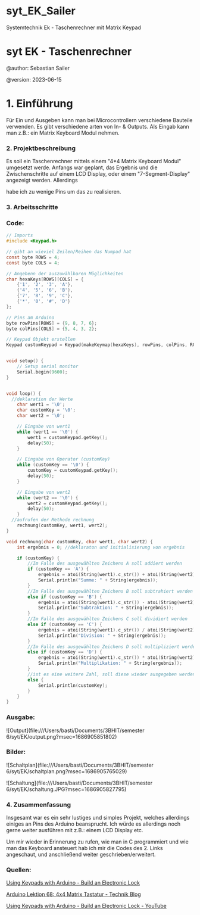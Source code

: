 # syt_EK_Sailer

Systemtechnik Ek - Taschenrechner mit Matrix Keypad

# syt EK - Taschenrechner

@author: Sebastian Sailer

@version: 2023-06-15

# 1. Einführung

Für Ein und Ausgeben kann man bei Microcontrollern verschiedene Bauteile verwenden. Es gibt verschiedene arten von In- & Outputs. Als Eingab kann man z.B.: ein Matrix Keyboard Modul nehmen.

### 2. Projektbeschreibung

Es soll ein Taschenrechner mittels einem "4*4 Matrix Keyboard Modul" umgesetzt werde. Anfangs war geplant, das Ergebnis und die Zwischenschritte auf einem LCD Display, oder einem "7-Segment-Display" angezeigt werden. Allerdings

habe ich zu wenige Pins um das zu realisieren.

### 3. Arbeitsschritte

### Code:

```c
// Imports
#include <Keypad.h>

// gibt an wieviel Zeilen/Reihen das Numpad hat
const byte ROWS = 4;
const byte COLS = 4;

// Angebenn der auszuwählbaren Möglichkeiten 
char hexaKeys[ROWS][COLS] = {
    {'1', '2', '3', 'A'},
    {'4', '5', '6', 'B'},
    {'7', '8', '9', 'C'},
    {'*', '0', '#', 'D'}
};

// Pins am Arduino
byte rowPins[ROWS] = {9, 8, 7, 6};
byte colPins[COLS] = {5, 4, 3, 2};

// Keypad Objekt erstellen
Keypad customKeypad = Keypad(makeKeymap(hexaKeys), rowPins, colPins, ROWS, COLS);


void setup() {
    // Setup serial monitor
    Serial.begin(9600);
}


void loop() {
  //deklaration der Werte
    char wert1 = '\0';
    char customKey = '\0';
    char wert2 = '\0';

    // Eingabe von wert1
    while (wert1 == '\0') {
        wert1 = customKeypad.getKey();
        delay(50);
    }

    // Eingabe von Operator (customKey)
    while (customKey == '\0') {
        customKey = customKeypad.getKey();
        delay(50);
    }

    // Eingabe von wert2
    while (wert2 == '\0') {
        wert2 = customKeypad.getKey();
        delay(50);
    }
  //aufrufen der Methode rechnung
    rechnung(customKey, wert1, wert2);
}

void rechnung(char customKey, char wert1, char wert2) {
    int ergebnis = 0; //deklaraton und initialisierung von ergebnis

    if (customKey) {
        //Im Falle des ausgewählten Zeichens A soll addiert werden
        if (customKey == 'A') {
            ergebnis = atoi(String(wert1).c_str()) + atoi(String(wert2).c_str());
            Serial.println("Summe: " + String(ergebnis));
        }
        //Im Falle des ausgewählten Zeichens B soll subtrahiert werden
        else if (customKey == 'B') {
            ergebnis = atoi(String(wert1).c_str()) - atoi(String(wert2).c_str());
            Serial.println("Subtraktion: " + String(ergebnis));
        }
        //Im Falle des ausgewählten Zeichens C soll dividiert werden
        else if (customKey == 'C') {
            ergebnis = atoi(String(wert1).c_str()) / atoi(String(wert2).c_str());
            Serial.println("Division: " + String(ergebnis));
        }
        //Im Falle des ausgewählten Zeichens D soll multipliziert werden
        else if (customKey == 'D') {
            ergebnis = atoi(String(wert1).c_str()) * atoi(String(wert2).c_str());
            Serial.println("Multiplikation: " + String(ergebnis));
        }
        //ist es eine weitere Zahl, soll diese wieder ausgegeben werden
        else {
            Serial.println(customKey);
        }
    }
}
```

### Ausgabe:

![Output](file:///Users/basti/Documents/3BHIT/semester 6/syt/EK/output.png?msec=1686905851802)

### Bilder:

![Schaltplan](file:///Users/basti/Documents/3BHIT/semester 6/syt/EK/schaltplan.png?msec=1686905765029)

![Schaltung](file:///Users/basti/Documents/3BHIT/semester 6/syt/EK/schaltung.JPG?msec=1686905827795)

###

### 4. Zusammenfassung

Insgesamt war es ein sehr lustiges und simples Projekt, welches allerdings einiges an Pins des Arduino beansprucht. Ich würde es allerdings noch gerne weiter ausführen mit z.B.: einem LCD Display etc.

Um mir wieder in Erinnerung zu rufen, wie man in C programmiert und wie man das Keyboard ansteuert hab ich mir die Codes des 2. Links angeschaut, und anschließend weiter geschrieben/erweitert.

### Quellen:

[Using Keypads with Arduino &#x2d; Build an Electronic Lock](https://dronebotworkshop.com/keypads-arduino/)

[Arduino Lektion 68: 4x4 Matrix Tastatur - Technik Blog](https://draeger-it.blog/arduino-lektion-68-4x4-matrix-tastatur/)

[Using Keypads with Arduino - Build an Electronic Lock - YouTube](https://www.youtube.com/watch?v=vl1-R6NsejM&t=448s&ab_channel=DroneBotWorkshop)
